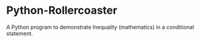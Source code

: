 # Python-Rollercoaster
A Python program to demonstrate Inequality (mathematics) in a conditional statement.
